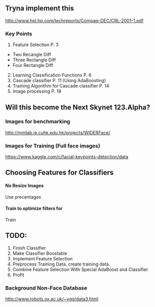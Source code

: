 
## Tryna implement this
http://www.hpl.hp.com/techreports/Compaq-DEC/CRL-2001-1.pdf

### Key Points
1. Feature Selection P. 3
  * Two Recangle Diff
  * Three Rectangle Diff
  * Four Rectangle Diff
2. Learning Classification Functions P. 6
3. Cascade classifier P. 11 (Using AdaBoosting)
4. Training Algorithm for Cascade classifier P. 14
5. Image processing P. 18
 

## Will this become the Next Skynet 123.Alpha?


### Images for benchmarking
http://mmlab.ie.cuhk.edu.hk/projects/WIDERFace/ 


### Images for Training (Full face images)
https://www.kaggle.com/c/facial-keypoints-detection/data


## Choosing Features for Classifiers


#### No Resize Images 
Use precentages

#### Train to optimize filters for 
Train 

## TODO:
1. Finish Classifier
2. Make Classifier Boostable
3. Implement Feature Selection 
4. Preprocess Training Data, create training data.
5. Combine Feature Selection With Special AdaBoost and Classifier
6. Profit


### Background Non-Face Database
http://www.robots.ox.ac.uk/~vgg/data3.html




